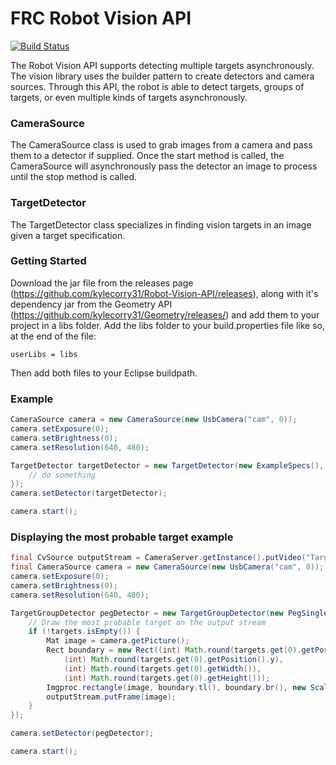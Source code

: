 # FRC Robot Vision API

[![Build Status](https://travis-ci.org/kylecorry31/Robot-Vision-API.svg?branch=master)](https://travis-ci.org/kylecorry31/Robot-Vision-API)

The Robot Vision API supports detecting multiple targets asynchronously. The vision library uses the builder pattern to create detectors and camera sources. Through this API, the robot is able to detect targets, groups of targets, or even multiple kinds of targets asynchronously. 

### CameraSource
The CameraSource class is used to grab images from a camera and pass them to a detector if supplied. Once the start method is called, the CameraSource will asynchronously pass the detector an image to process until the stop method is called. 

### TargetDetector
The TargetDetector class specializes in finding vision targets in an image given a target specification. 

### Getting Started
Download the jar file from the releases page (https://github.com/kylecorry31/Robot-Vision-API/releases), along with it's dependency jar from the Geometry API (https://github.com/kylecorry31/Geometry/releases/) and add them to your project in a libs folder. Add the libs folder to your build.properties file like so, at the end of the file: 

    userLibs = libs
    
Then add both files to your Eclipse buildpath.

### Example
```Java
CameraSource camera = new CameraSource(new UsbCamera("cam", 0));
camera.setExposure(0);
camera.setBrightness(0);
camera.setResolution(640, 480);

TargetDetector targetDetector = new TargetDetector(new ExampleSpecs(), (targets) -> {
    // do something
});
camera.setDetector(targetDetector);

camera.start();
```

### Displaying the most probable target example
```Java
final CvSource outputStream = CameraServer.getInstance().putVideo("Target", 640, 480);
final CameraSource camera = new CameraSource(new UsbCamera("cam", 0));
camera.setExposure(0);
camera.setBrightness(0);
camera.setResolution(640, 480);

TargetGroupDetector pegDetector = new TargetGroupDetector(new PegSingleRetroreflectiveSpecs(), new PegGroupSpecs(), (targets) -> {
    // Draw the most probable target on the output stream
    if (!targets.isEmpty()) {
        Mat image = camera.getPicture();
        Rect boundary = new Rect((int) Math.round(targets.get(0).getPosition().x),
            (int) Math.round(targets.get(0).getPosition().y),
            (int) Math.round(targets.get(0).getWidth()),
            (int) Math.round(targets.get(0).getHeight()));
        Imgproc.rectangle(image, boundary.tl(), boundary.br(), new Scalar(0, 255, 0));
        outputStream.putFrame(image);
    }
});

camera.setDetector(pegDetector);

camera.start();
```
